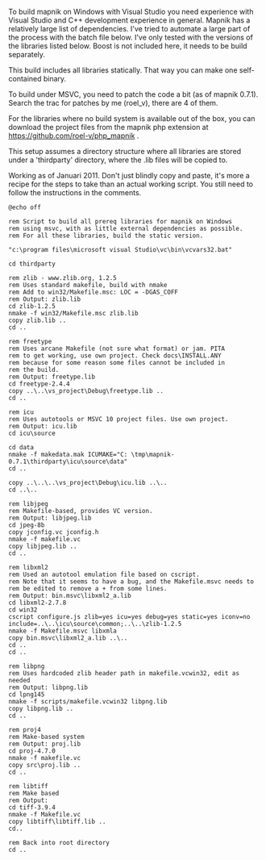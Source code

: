 To build mapnik on Windows with Visual Studio you need experience with Visual Studio and C++ development experience in general. Mapnik has a relatively large list of dependencies. I've tried to automate a large part of the process with the batch file below. I've only tested with the versions of the libraries listed below. Boost is not included here, it needs to be build separately.

This build includes all libraries statically. That way you can make one self-contained binary.

To build under MSVC, you need to patch the code a bit (as of mapnik 0.7.1). Search the trac for patches by me (roel_v), there are 4 of them.

For the libraries where no build system is available out of the box, you can download the project files from the mapnik php extension at  https://github.com/roel-v/php_mapnik .

This setup assumes a directory structure where all libraries are stored under a 'thirdparty' directory, where the .lib files will be copied to.

Working as of Januari 2011. Don't just blindly copy and paste, it's more a recipe for the steps to take than an actual working script. You still need to follow the instructions in the comments.

```
@echo off

rem Script to build all prereq libraries for mapnik on Windows
rem using msvc, with as little external dependencies as possible.
rem For all these libraries, build the static version.

"c:\program files\microsoft visual Studio\vc\bin\vcvars32.bat"

cd thirdparty

rem zlib - www.zlib.org, 1.2.5
rem Uses standard makefile, build with nmake
rem Add to win32/Makefile.msc: LOC = -DGAS_COFF
rem Output: zlib.lib
cd zlib-1.2.5
nmake -f win32/Makefile.msc zlib.lib
copy zlib.lib ..
cd ..

rem freetype
rem Uses arcane Makefile (not sure what format) or jam. PITA
rem to get working, use own project. Check docs\INSTALL.ANY
rem because for some reason some files cannot be included in
rem the build.
rem Output: freetype.lib
cd freetype-2.4.4
copy ..\..\vs_project\Debug\freetype.lib ..
cd ..

rem icu
rem Uses autotools or MSVC 10 project files. Use own project.
rem Output: icu.lib
cd icu\source

cd data
nmake -f makedata.mak ICUMAKE="C: \tmp\mapnik-0.7.1\thirdparty\icu\source\data"
cd ..

copy ..\..\..\vs_project\Debug\icu.lib ..\..
cd ..\..

rem libjpeg
rem Makefile-based, provides VC version.
rem Output: libjpeg.lib
cd jpeg-8b
copy jconfig.vc jconfig.h
nmake -f makefile.vc
copy libjpeg.lib ..
cd ..

rem libxml2
rem Used an autotool emulation file based on cscript.
rem Note that it seems to have a bug, and the Makefile.msvc needs to
rem be edited to remove a + from some lines.
rem Output: bin.msvc\libxml2_a.lib
cd libxml2-2.7.8
cd win32
cscript configure.js zlib=yes icu=yes debug=yes static=yes iconv=no include=..\..\icu\source\common;..\..\zlib-1.2.5
nmake -f Makefile.msvc libxmla
copy bin.msvc\libxml2_a.lib ..\..
cd ..
cd ..

rem libpng
rem Uses hardcoded zlib header path in makefile.vcwin32, edit as needed
rem Output: libpng.lib
cd lpng145
nmake -f scripts/makefile.vcwin32 libpng.lib
copy libpng.lib ..
cd ..

rem proj4
rem Make-based system
rem Output: proj.lib
cd proj-4.7.0
nmake -f makefile.vc
copy src\proj.lib ..
cd ..

rem libtiff
rem Make based
rem Output:
cd tiff-3.9.4
nmake -f Makefile.vc
copy libtiff\libtiff.lib ..
cd..

rem Back into root directory
cd ..
```